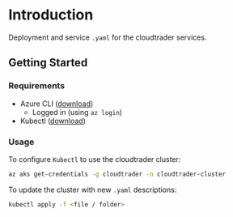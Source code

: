 # Introduction

Deployment and service `.yaml` for the cloudtrader services.

## Getting Started

### Requirements

- Azure CLI ([download](https://docs.microsoft.com/en-us/cli/azure/install-azure-cli))
  - Logged in (using `az login`)
- Kubectl ([download](https://v1-16.docs.kubernetes.io/docs/tasks/tools/install-kubectl/))

### Usage

To configure `Kubectl` to use the cloudtrader cluster:

```bash
az aks get-credentials -g cloudtrader -n cloudtrader-cluster
```

To update the cluster with new `.yaml` descriptions:

```bash
kubectl apply -f <file / folder>
```
